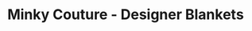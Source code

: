 ---
title: "Minky Couture - Designer Blankets"
url: /salt-lake-city/minky-couture-designer-blankets/
shop: shop
---
